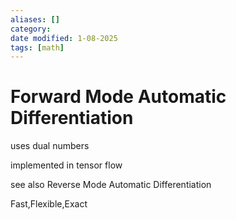 ```yaml
---
aliases: []
category: 
date modified: 1-08-2025
tags: [math]
---
```

# Forward Mode Automatic Differentiation

uses dual numbers

implemented in tensor flow

see also Reverse Mode Automatic Differentiation

Fast,Flexible,Exact
